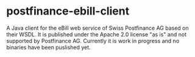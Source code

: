 # postfinance-ebill-client
A Java client for the eBill web service of Swiss Postfinance AG based on their WSDL. It is published under the Apache 2.0 license "as is" and not supported by Postfinance AG. Currently it is work in progress and no binaries have been puslished yet.
